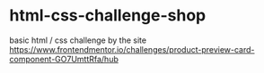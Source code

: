 # html-css-challenge-shop
 basic html / css challenge by the site
 https://www.frontendmentor.io/challenges/product-preview-card-component-GO7UmttRfa/hub
 
 
